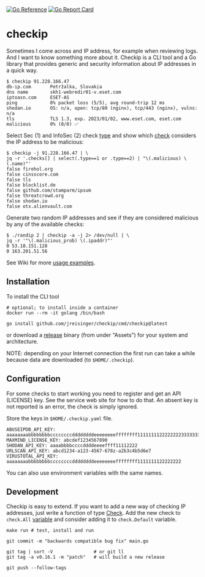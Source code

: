 [![Go Reference](https://pkg.go.dev/badge/github.com/jreisinger/checkip.svg)](https://pkg.go.dev/github.com/jreisinger/checkip)
[![Go Report Card](https://goreportcard.com/badge/github.com/jreisinger/checkip)](https://goreportcard.com/report/github.com/jreisinger/checkip)

# checkip

Sometimes I come across and IP address, for example when reviewing logs. And I want to know something more about it. Checkip is a CLI tool and a Go library that provides generic and security information about IP addresses in a quick way.

```
$ checkip 91.228.166.47
db-ip.com       Petržalka, Slovakia
dns name        skh1-webredir01-v.eset.com
iptoasn.com     ESET-AS
ping            0% packet loss (5/5), avg round-trip 12 ms
shodan.io       OS: n/a, open: tcp/80 (nginx), tcp/443 (nginx), vulns: n/a
tls             TLS 1.3, exp. 2023/01/02, www.eset.com, eset.com
malicious       0% (0/8) ✅
```

Select Sec (1) and InfoSec (2) check [type](https://pkg.go.dev/github.com/jreisinger/checkip#Type) and show which [check](https://pkg.go.dev/github.com/jreisinger/checkip/check) considers the IP address to be malicious:

```
$ checkip -j 91.228.166.47 | \
jq -r '.checks[] | select(.type==1 or .type==2) | "\(.malicious) \(.name)"'
false firehol.org
false cinsscore.com
false tls
false blocklist.de
false github.com/stamparm/ipsum
false threatcrowd.org
false shodan.io
false otx.alienvault.com
```

Generate two random IP addresses and see if they are considered malicious by any of the available checks:

```
$ ./randip 2 | checkip -a -j 2> /dev/null | \
jq -r '"\(.malicious_prob) \(.ipaddr)"'
0 53.18.151.128
0 163.201.51.56
```

See Wiki for more [usage examples](https://github.com/jreisinger/checkip/wiki/Usage-examples).

## Installation

To install the CLI tool

```
# optional; to install inside a container
docker run --rm -it golang /bin/bash

go install github.com/jreisinger/checkip/cmd/checkip@latest
```

or download a [release](https://github.com/jreisinger/checkip/releases) binary (from under "Assets") for your system and architecture.

NOTE: depending on your Internet connection the first run can take a while because data are downloaded (to `$HOME/.checkip`).

## Configuration

For some checks to start working you need to register and get an API (LICENSE) key. See the service web site for how to do that. An absent key is not reported is an error, the check is simply ignored.

Store the keys in `$HOME/.checkip.yaml` file.

```
ABUSEIPDB_API_KEY: aaaaaaaabbbbbbbbccccccccddddddddeeeeeeeeffffffff11111111222222223333333344444444
MAXMIND_LICENSE_KEY: abcdef1234567890
SHODAN_API_KEY: aaaabbbbccccddddeeeeffff11112222
URLSCAN_API_KEY: abcd1234-a123-4567-678z-a2b3c4b5d6e7
VIRUSTOTAL_API_KEY: aaaaaaaabbbbbbbbccccccccddddddddeeeeeeeeffffffff1111111122222222
```

You can also use environment variables with the same names.

## Development

Checkip is easy to extend. If you want to add a new way of checking IP addresses, just write a function of type [Check](https://pkg.go.dev/github.com/jreisinger/checkip#Check). Add the new check to `check.All` [variable](https://pkg.go.dev/github.com/jreisinger/checkip/check#pkg-variables) and consider adding it to `check.Default` variable.

```
make run # test, install and run

git commit -m "backwards compatible bug fix" main.go

git tag | sort -V               # or git ll
git tag -a v0.16.1 -m "patch"   # will build a new release

git push --follow-tags
```
